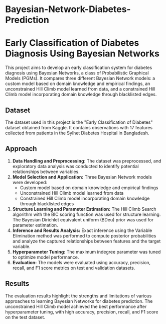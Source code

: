 # Bayesian-Network-Diabetes-Prediction
# Early Classification of Diabetes Diagnosis Using Bayesian Networks

This project aims to develop an early classification system for diabetes diagnosis using Bayesian Networks, a class of Probabilistic Graphical Models (PGMs). It compares three different Bayesian Network models: a custom model based on domain knowledge and empirical findings, an unconstrained Hill Climb model learned from data, and a constrained Hill Climb model incorporating domain knowledge through blacklisted edges.

## Dataset

The dataset used in this project is the "Early Classification of Diabetes" dataset obtained from Kaggle. It contains observations with 17 features collected from patients in the Sylhet Diabetes Hospital in Bangladesh.

## Approach

1. **Data Handling and Preprocessing:** The dataset was preprocessed, and exploratory data analysis was conducted to identify potential relationships between variables.
2. **Model Selection and Application:** Three Bayesian Network models were developed:
   - Custom model based on domain knowledge and empirical findings
   - Unconstrained Hill Climb model learned from data
   - Constrained Hill Climb model incorporating domain knowledge through blacklisted edges
3. **Structure Learning and Parameter Estimation:** The Hill Climb Search algorithm with the BIC scoring function was used for structure learning. The Bayesian Dirichlet equivalent uniform (BDeu) prior was used for parameter estimation.
4. **Inference and Results Analysis:** Exact inference using the Variable Elimination method was performed to compute posterior probabilities and analyze the captured relationships between features and the target variable.
5. **Hyperparameter Tuning:** The maximum indegree parameter was tuned to optimize model performance.
6. **Evaluation:** The models were evaluated using accuracy, precision, recall, and F1 score metrics on test and validation datasets.


## Results

The evaluation results highlight the strengths and limitations of various approaches to learning Bayesian Networks for diabetes prediction. The unconstrained Hill Climb model achieved the best performance after hyperparameter tuning, with high accuracy, precision, recall, and F1 score on the test dataset.


